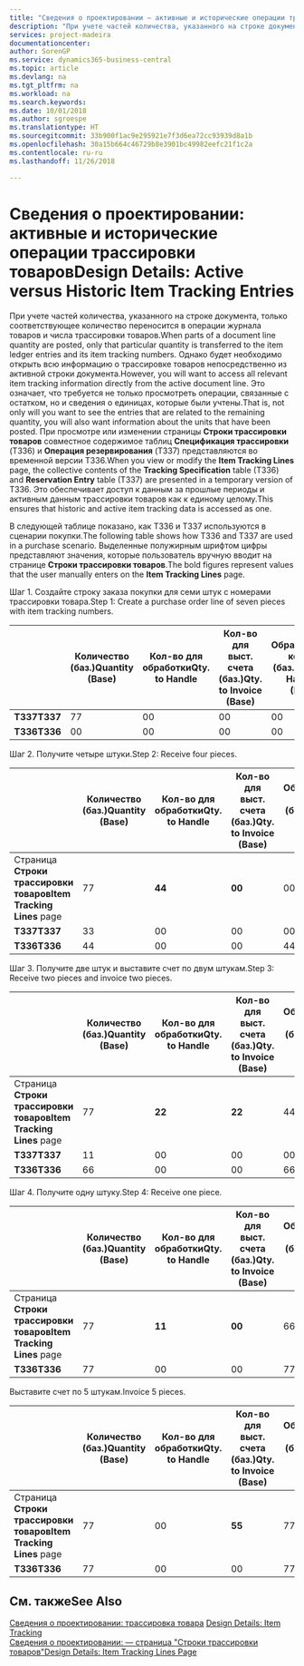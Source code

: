 ```yaml
---
title: "Сведения о проектировании — активные и исторические операции трассировки товаров | Документы Майкрософт"
description: "При учете частей количества, указанного на строке документа, только соответствующее количество переносится в операции журнала товаров и числа трассировки товаров. Однако будет необходимо открыть всю информацию о трассировке товаров непосредственно из активной строки документа. Это означает, что требуется не только просмотреть операции, связанные с остатком, но и сведения о единицах, которые были учтены. При просмотре или изменении страницы **Строки трассировки товаров** совместное содержимое таблиц **Спецификация трассировки** (T336) и **Операция резервирования** (T337) представляются во временной версии T336. Это обеспечивает доступ к данным за прошлые периоды и активным данным трассировки товаров как к единому целому."
services: project-madeira
documentationcenter: 
author: SorenGP
ms.service: dynamics365-business-central
ms.topic: article
ms.devlang: na
ms.tgt_pltfrm: na
ms.workload: na
ms.search.keywords: 
ms.date: 10/01/2018
ms.author: sgroespe
ms.translationtype: HT
ms.sourcegitcommit: 33b900f1ac9e295921e7f3d6ea72cc93939d8a1b
ms.openlocfilehash: 30a15b664c46729b8e3901bc49982eefc21f1c2a
ms.contentlocale: ru-ru
ms.lasthandoff: 11/26/2018

---
```

# <a name="design-details-active-versus-historic-item-tracking-entries"></a><span data-ttu-id="4d13f-107">Сведения о проектировании: активные и исторические операции трассировки товаров</span><span class="sxs-lookup"><span data-stu-id="4d13f-107">Design Details: Active versus Historic Item Tracking Entries</span></span>
<span data-ttu-id="4d13f-108">При учете частей количества, указанного на строке документа, только соответствующее количество переносится в операции журнала товаров и числа трассировки товаров.</span><span class="sxs-lookup"><span data-stu-id="4d13f-108">When parts of a document line quantity are posted, only that particular quantity is transferred to the item ledger entries and its item tracking numbers.</span></span> <span data-ttu-id="4d13f-109">Однако будет необходимо открыть всю информацию о трассировке товаров непосредственно из активной строки документа.</span><span class="sxs-lookup"><span data-stu-id="4d13f-109">However, you will want to access all relevant item tracking information directly from the active document line.</span></span> <span data-ttu-id="4d13f-110">Это означает, что требуется не только просмотреть операции, связанные с остатком, но и сведения о единицах, которые были учтены.</span><span class="sxs-lookup"><span data-stu-id="4d13f-110">That is, not only will you want to see the entries that are related to the remaining quantity, you will also want information about the units that have been posted.</span></span> <span data-ttu-id="4d13f-111">При просмотре или изменении страницы **Строки трассировки товаров** совместное содержимое таблиц **Спецификация трассировки** (T336) и **Операция резервирования** (T337) представляются во временной версии T336.</span><span class="sxs-lookup"><span data-stu-id="4d13f-111">When you view or modify the **Item Tracking Lines** page, the collective contents of the **Tracking Specification** table (T336) and **Reservation Entry** table (T337) are presented in a temporary version of T336.</span></span> <span data-ttu-id="4d13f-112">Это обеспечивает доступ к данным за прошлые периоды и активным данным трассировки товаров как к единому целому.</span><span class="sxs-lookup"><span data-stu-id="4d13f-112">This ensures that historic and active item tracking data is accessed as one.</span></span>  

 <span data-ttu-id="4d13f-113">В следующей таблице показано, как T336 и T337 используются в сценарии покупки.</span><span class="sxs-lookup"><span data-stu-id="4d13f-113">The following table shows how T336 and T337 are used in a purchase scenario.</span></span> <span data-ttu-id="4d13f-114">Выделенные полужирным шрифтом цифры представляют значения, которые пользователь вручную вводит на странице **Строки трассировки товаров**.</span><span class="sxs-lookup"><span data-stu-id="4d13f-114">The bold figures represent values that the user manually enters on the **Item Tracking Lines** page.</span></span>  

 <span data-ttu-id="4d13f-115">Шаг 1. Создайте строку заказа покупки для семи штук с номерами трассировки товара.</span><span class="sxs-lookup"><span data-stu-id="4d13f-115">Step 1: Create a purchase order line of seven pieces with item tracking numbers.</span></span>  

||<span data-ttu-id="4d13f-116">**Количество (баз.)**</span><span class="sxs-lookup"><span data-stu-id="4d13f-116">**Quantity (Base)**</span></span>|<span data-ttu-id="4d13f-117">**Кол-во для обработки**</span><span class="sxs-lookup"><span data-stu-id="4d13f-117">**Qty. to Handle**</span></span>|<span data-ttu-id="4d13f-118">**Кол-во для выст. счета (баз.)**</span><span class="sxs-lookup"><span data-stu-id="4d13f-118">**Qty. to Invoice (Base)**</span></span>|<span data-ttu-id="4d13f-119">**Обработанное кол-во (баз.)**</span><span class="sxs-lookup"><span data-stu-id="4d13f-119">**Quantity Handled (Base)**</span></span>|<span data-ttu-id="4d13f-120">**Кол-во по выст. счетам (баз.)**</span><span class="sxs-lookup"><span data-stu-id="4d13f-120">**Quantity Invoiced (Base)**</span></span>|  
|-|----------------------------------------------|--------------------------------------------|------------------------------------------------------|-------------------------------------------------------|--------------------------------------------------------|  
|<span data-ttu-id="4d13f-121">**T337**</span><span class="sxs-lookup"><span data-stu-id="4d13f-121">**T337**</span></span>|<span data-ttu-id="4d13f-122">7</span><span class="sxs-lookup"><span data-stu-id="4d13f-122">7</span></span>|<span data-ttu-id="4d13f-123">0</span><span class="sxs-lookup"><span data-stu-id="4d13f-123">0</span></span>|<span data-ttu-id="4d13f-124">0</span><span class="sxs-lookup"><span data-stu-id="4d13f-124">0</span></span>|<span data-ttu-id="4d13f-125">0</span><span class="sxs-lookup"><span data-stu-id="4d13f-125">0</span></span>|<span data-ttu-id="4d13f-126">0</span><span class="sxs-lookup"><span data-stu-id="4d13f-126">0</span></span>|  
|<span data-ttu-id="4d13f-127">**T336**</span><span class="sxs-lookup"><span data-stu-id="4d13f-127">**T336**</span></span>|<span data-ttu-id="4d13f-128">0</span><span class="sxs-lookup"><span data-stu-id="4d13f-128">0</span></span>|<span data-ttu-id="4d13f-129">0</span><span class="sxs-lookup"><span data-stu-id="4d13f-129">0</span></span>|<span data-ttu-id="4d13f-130">0</span><span class="sxs-lookup"><span data-stu-id="4d13f-130">0</span></span>|<span data-ttu-id="4d13f-131">0</span><span class="sxs-lookup"><span data-stu-id="4d13f-131">0</span></span>|<span data-ttu-id="4d13f-132">0</span><span class="sxs-lookup"><span data-stu-id="4d13f-132">0</span></span>|  

 <span data-ttu-id="4d13f-133">Шаг 2. Получите четыре штуки.</span><span class="sxs-lookup"><span data-stu-id="4d13f-133">Step 2: Receive four pieces.</span></span>  

||<span data-ttu-id="4d13f-134">**Количество (баз.)**</span><span class="sxs-lookup"><span data-stu-id="4d13f-134">**Quantity (Base)**</span></span>|<span data-ttu-id="4d13f-135">**Кол-во для обработки**</span><span class="sxs-lookup"><span data-stu-id="4d13f-135">**Qty. to Handle**</span></span>|<span data-ttu-id="4d13f-136">**Кол-во для выст. счета (баз.)**</span><span class="sxs-lookup"><span data-stu-id="4d13f-136">**Qty. to Invoice (Base)**</span></span>|<span data-ttu-id="4d13f-137">**Обработанное кол-во (баз.)**</span><span class="sxs-lookup"><span data-stu-id="4d13f-137">**Quantity Handled (Base)**</span></span>|<span data-ttu-id="4d13f-138">**Кол-во по выст. счетам (баз.)**</span><span class="sxs-lookup"><span data-stu-id="4d13f-138">**Quantity Invoiced (Base)**</span></span>|  
|-|----------------------------------------------|--------------------------------------------|------------------------------------------------------|-------------------------------------------------------|--------------------------------------------------------|  
|<span data-ttu-id="4d13f-139">Страница **Строки трассировки товаров**</span><span class="sxs-lookup"><span data-stu-id="4d13f-139">**Item Tracking Lines** page</span></span>|<span data-ttu-id="4d13f-140">7</span><span class="sxs-lookup"><span data-stu-id="4d13f-140">7</span></span>|<span data-ttu-id="4d13f-141">**4**</span><span class="sxs-lookup"><span data-stu-id="4d13f-141">**4**</span></span>|<span data-ttu-id="4d13f-142">**0**</span><span class="sxs-lookup"><span data-stu-id="4d13f-142">**0**</span></span>|<span data-ttu-id="4d13f-143">0</span><span class="sxs-lookup"><span data-stu-id="4d13f-143">0</span></span>|<span data-ttu-id="4d13f-144">0</span><span class="sxs-lookup"><span data-stu-id="4d13f-144">0</span></span>|  
|<span data-ttu-id="4d13f-145">**T337**</span><span class="sxs-lookup"><span data-stu-id="4d13f-145">**T337**</span></span>|<span data-ttu-id="4d13f-146">3</span><span class="sxs-lookup"><span data-stu-id="4d13f-146">3</span></span>|<span data-ttu-id="4d13f-147">0</span><span class="sxs-lookup"><span data-stu-id="4d13f-147">0</span></span>|<span data-ttu-id="4d13f-148">0</span><span class="sxs-lookup"><span data-stu-id="4d13f-148">0</span></span>|<span data-ttu-id="4d13f-149">0</span><span class="sxs-lookup"><span data-stu-id="4d13f-149">0</span></span>|<span data-ttu-id="4d13f-150">0</span><span class="sxs-lookup"><span data-stu-id="4d13f-150">0</span></span>|  
|<span data-ttu-id="4d13f-151">**T336**</span><span class="sxs-lookup"><span data-stu-id="4d13f-151">**T336**</span></span>|<span data-ttu-id="4d13f-152">4</span><span class="sxs-lookup"><span data-stu-id="4d13f-152">4</span></span>|<span data-ttu-id="4d13f-153">0</span><span class="sxs-lookup"><span data-stu-id="4d13f-153">0</span></span>|<span data-ttu-id="4d13f-154">0</span><span class="sxs-lookup"><span data-stu-id="4d13f-154">0</span></span>|<span data-ttu-id="4d13f-155">4</span><span class="sxs-lookup"><span data-stu-id="4d13f-155">4</span></span>|<span data-ttu-id="4d13f-156">0</span><span class="sxs-lookup"><span data-stu-id="4d13f-156">0</span></span>|  

 <span data-ttu-id="4d13f-157">Шаг 3. Получите две штук и выставите счет по двум штукам.</span><span class="sxs-lookup"><span data-stu-id="4d13f-157">Step 3: Receive two pieces and invoice two pieces.</span></span>  

||<span data-ttu-id="4d13f-158">**Количество (баз.)**</span><span class="sxs-lookup"><span data-stu-id="4d13f-158">**Quantity (Base)**</span></span>|<span data-ttu-id="4d13f-159">**Кол-во для обработки**</span><span class="sxs-lookup"><span data-stu-id="4d13f-159">**Qty. to Handle**</span></span>|<span data-ttu-id="4d13f-160">**Кол-во для выст. счета (баз.)**</span><span class="sxs-lookup"><span data-stu-id="4d13f-160">**Qty. to Invoice (Base)**</span></span>|<span data-ttu-id="4d13f-161">**Обработанное кол-во (баз.)**</span><span class="sxs-lookup"><span data-stu-id="4d13f-161">**Quantity Handled (Base)**</span></span>|<span data-ttu-id="4d13f-162">**Кол-во по выст. счетам (баз.)**</span><span class="sxs-lookup"><span data-stu-id="4d13f-162">**Quantity Invoiced (Base)**</span></span>|  
|-|----------------------------------------------|--------------------------------------------|------------------------------------------------------|-------------------------------------------------------|--------------------------------------------------------|  
|<span data-ttu-id="4d13f-163">Страница **Строки трассировки товаров**</span><span class="sxs-lookup"><span data-stu-id="4d13f-163">**Item Tracking Lines** page</span></span>|<span data-ttu-id="4d13f-164">7</span><span class="sxs-lookup"><span data-stu-id="4d13f-164">7</span></span>|<span data-ttu-id="4d13f-165">**2**</span><span class="sxs-lookup"><span data-stu-id="4d13f-165">**2**</span></span>|<span data-ttu-id="4d13f-166">**2**</span><span class="sxs-lookup"><span data-stu-id="4d13f-166">**2**</span></span>|<span data-ttu-id="4d13f-167">4</span><span class="sxs-lookup"><span data-stu-id="4d13f-167">4</span></span>|<span data-ttu-id="4d13f-168">0</span><span class="sxs-lookup"><span data-stu-id="4d13f-168">0</span></span>|  
|<span data-ttu-id="4d13f-169">**T337**</span><span class="sxs-lookup"><span data-stu-id="4d13f-169">**T337**</span></span>|<span data-ttu-id="4d13f-170">1</span><span class="sxs-lookup"><span data-stu-id="4d13f-170">1</span></span>|<span data-ttu-id="4d13f-171">0</span><span class="sxs-lookup"><span data-stu-id="4d13f-171">0</span></span>|<span data-ttu-id="4d13f-172">0</span><span class="sxs-lookup"><span data-stu-id="4d13f-172">0</span></span>|<span data-ttu-id="4d13f-173">0</span><span class="sxs-lookup"><span data-stu-id="4d13f-173">0</span></span>|<span data-ttu-id="4d13f-174">0</span><span class="sxs-lookup"><span data-stu-id="4d13f-174">0</span></span>|  
|<span data-ttu-id="4d13f-175">**T336**</span><span class="sxs-lookup"><span data-stu-id="4d13f-175">**T336**</span></span>|<span data-ttu-id="4d13f-176">6</span><span class="sxs-lookup"><span data-stu-id="4d13f-176">6</span></span>|<span data-ttu-id="4d13f-177">0</span><span class="sxs-lookup"><span data-stu-id="4d13f-177">0</span></span>|<span data-ttu-id="4d13f-178">0</span><span class="sxs-lookup"><span data-stu-id="4d13f-178">0</span></span>|<span data-ttu-id="4d13f-179">6</span><span class="sxs-lookup"><span data-stu-id="4d13f-179">6</span></span>|<span data-ttu-id="4d13f-180">2</span><span class="sxs-lookup"><span data-stu-id="4d13f-180">2</span></span>|  

 <span data-ttu-id="4d13f-181">Шаг 4. Получите одну штуку.</span><span class="sxs-lookup"><span data-stu-id="4d13f-181">Step 4: Receive one piece.</span></span>  

||<span data-ttu-id="4d13f-182">**Количество (баз.)**</span><span class="sxs-lookup"><span data-stu-id="4d13f-182">**Quantity (Base)**</span></span>|<span data-ttu-id="4d13f-183">**Кол-во для обработки**</span><span class="sxs-lookup"><span data-stu-id="4d13f-183">**Qty. to Handle**</span></span>|<span data-ttu-id="4d13f-184">**Кол-во для выст. счета (баз.)**</span><span class="sxs-lookup"><span data-stu-id="4d13f-184">**Qty. to Invoice (Base)**</span></span>|<span data-ttu-id="4d13f-185">**Обработанное кол-во (баз.)**</span><span class="sxs-lookup"><span data-stu-id="4d13f-185">**Quantity Handled (Base)**</span></span>|<span data-ttu-id="4d13f-186">**Кол-во по выст. счетам (баз.)**</span><span class="sxs-lookup"><span data-stu-id="4d13f-186">**Quantity Invoiced (Base)**</span></span>|  
|-|----------------------------------------------|--------------------------------------------|------------------------------------------------------|-------------------------------------------------------|--------------------------------------------------------|  
|<span data-ttu-id="4d13f-187">Страница **Строки трассировки товаров**</span><span class="sxs-lookup"><span data-stu-id="4d13f-187">**Item Tracking Lines** page</span></span>|<span data-ttu-id="4d13f-188">7</span><span class="sxs-lookup"><span data-stu-id="4d13f-188">7</span></span>|<span data-ttu-id="4d13f-189">**1**</span><span class="sxs-lookup"><span data-stu-id="4d13f-189">**1**</span></span>|<span data-ttu-id="4d13f-190">**0**</span><span class="sxs-lookup"><span data-stu-id="4d13f-190">**0**</span></span>|<span data-ttu-id="4d13f-191">6</span><span class="sxs-lookup"><span data-stu-id="4d13f-191">6</span></span>|<span data-ttu-id="4d13f-192">2</span><span class="sxs-lookup"><span data-stu-id="4d13f-192">2</span></span>|  
|<span data-ttu-id="4d13f-193">**T336**</span><span class="sxs-lookup"><span data-stu-id="4d13f-193">**T336**</span></span>|<span data-ttu-id="4d13f-194">7</span><span class="sxs-lookup"><span data-stu-id="4d13f-194">7</span></span>|<span data-ttu-id="4d13f-195">0</span><span class="sxs-lookup"><span data-stu-id="4d13f-195">0</span></span>|<span data-ttu-id="4d13f-196">0</span><span class="sxs-lookup"><span data-stu-id="4d13f-196">0</span></span>|<span data-ttu-id="4d13f-197">7</span><span class="sxs-lookup"><span data-stu-id="4d13f-197">7</span></span>|<span data-ttu-id="4d13f-198">2</span><span class="sxs-lookup"><span data-stu-id="4d13f-198">2</span></span>|  

 <span data-ttu-id="4d13f-199">Выставите счет по 5 штукам.</span><span class="sxs-lookup"><span data-stu-id="4d13f-199">Invoice 5 pieces.</span></span>  

||<span data-ttu-id="4d13f-200">**Количество (баз.)**</span><span class="sxs-lookup"><span data-stu-id="4d13f-200">**Quantity (Base)**</span></span>|<span data-ttu-id="4d13f-201">**Кол-во для обработки**</span><span class="sxs-lookup"><span data-stu-id="4d13f-201">**Qty. to Handle**</span></span>|<span data-ttu-id="4d13f-202">**Кол-во для выст. счета (баз.)**</span><span class="sxs-lookup"><span data-stu-id="4d13f-202">**Qty. to Invoice (Base)**</span></span>|<span data-ttu-id="4d13f-203">**Обработанное кол-во (баз.)**</span><span class="sxs-lookup"><span data-stu-id="4d13f-203">**Quantity Handled (Base)**</span></span>|<span data-ttu-id="4d13f-204">**Кол-во по выст. счетам (баз.)**</span><span class="sxs-lookup"><span data-stu-id="4d13f-204">**Quantity Invoiced (Base)**</span></span>|  
|-|----------------------------------------------|--------------------------------------------|------------------------------------------------------|-------------------------------------------------------|--------------------------------------------------------|  
|<span data-ttu-id="4d13f-205">Страница **Строки трассировки товаров**</span><span class="sxs-lookup"><span data-stu-id="4d13f-205">**Item Tracking Lines** page</span></span>|<span data-ttu-id="4d13f-206">7</span><span class="sxs-lookup"><span data-stu-id="4d13f-206">7</span></span>|<span data-ttu-id="4d13f-207">0</span><span class="sxs-lookup"><span data-stu-id="4d13f-207">0</span></span>|<span data-ttu-id="4d13f-208">**5**</span><span class="sxs-lookup"><span data-stu-id="4d13f-208">**5**</span></span>|<span data-ttu-id="4d13f-209">7</span><span class="sxs-lookup"><span data-stu-id="4d13f-209">7</span></span>|<span data-ttu-id="4d13f-210">2</span><span class="sxs-lookup"><span data-stu-id="4d13f-210">2</span></span>|  
|<span data-ttu-id="4d13f-211">**T336**</span><span class="sxs-lookup"><span data-stu-id="4d13f-211">**T336**</span></span>|<span data-ttu-id="4d13f-212">7</span><span class="sxs-lookup"><span data-stu-id="4d13f-212">7</span></span>|<span data-ttu-id="4d13f-213">0</span><span class="sxs-lookup"><span data-stu-id="4d13f-213">0</span></span>|<span data-ttu-id="4d13f-214">0</span><span class="sxs-lookup"><span data-stu-id="4d13f-214">0</span></span>|<span data-ttu-id="4d13f-215">7</span><span class="sxs-lookup"><span data-stu-id="4d13f-215">7</span></span>|<span data-ttu-id="4d13f-216">7</span><span class="sxs-lookup"><span data-stu-id="4d13f-216">7</span></span>|  

## <a name="see-also"></a><span data-ttu-id="4d13f-217">См. также</span><span class="sxs-lookup"><span data-stu-id="4d13f-217">See Also</span></span>  
 <span data-ttu-id="4d13f-218">[Сведения о проектировании: трассировка товара](design-details-item-tracking.md) </span><span class="sxs-lookup"><span data-stu-id="4d13f-218">[Design Details: Item Tracking](design-details-item-tracking.md) </span></span>  
 [<span data-ttu-id="4d13f-219">Сведения о проектировании: — страница "Строки трассировки товаров"</span><span class="sxs-lookup"><span data-stu-id="4d13f-219">Design Details: Item Tracking Lines Page</span></span>](design-details-item-tracking-lines-window.md)

